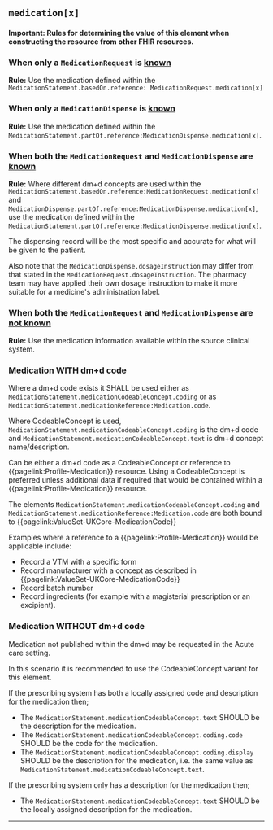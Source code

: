 ## `medication[x]`

<div markdown="span" class="alert alert-warning" role="alert"><h4><i class="fa fa-info-circle"></i> Important:
Rules for determining the value of this element when constructing the resource from other FHIR resources.</h4>

### When only a `MedicationRequest` is <u>known</u>

**Rule:** Use the medication defined within the `MedicationStatement.basedOn.reference: MedicationRequest.medication[x]` 

### When only a `MedicationDispense` is <u>known</u>

**Rule:** Use the medication defined within the `MedicationStatement.partOf.reference:MedicationDispense.medication[x]`.

### When both the `MedicationRequest` and `MedicationDispense` are <u>known</u>

**Rule:** Where different dm+d concepts are used within the `MedicationStatement.basedOn.reference:MedicationRequest.medication[x]` and `MedicationDispense.partOf.reference:MedicationDispense.medication[x]`, use the medication defined within the `MedicationStatement.partOf.reference:MedicationDispense.medication[x]`.

The dispensing record will be the most specific and accurate for what will be given to the patient.

Also note that the `MedicationDispense.dosageInstruction` may differ from that stated in the `MedicationRequest.dosageInstruction`. The pharmacy team may have applied their own dosage instruction to make it more suitable for a medicine's administration label.

### When both the `MedicationRequest` and `MedicationDispense` are <u>not known</u>

**Rule:** Use the medication information available within the source clinical system.
</div>

### Medication WITH dm+d code

Where a dm+d code exists it SHALL be used either as `MedicationStatement.medicationCodeableConcept.coding` or as `MedicationStatement.medicationReference:Medication.code`.

Where CodeableConcept is used, `MedicationStatement.medicationCodeableConcept.coding` is the dm+d code and `MedicationStatement.medicationCodeableConcept.text` is dm+d concept name/description. 

Can be either a dm+d code as a CodeableConcept or reference to {{pagelink:Profile-Medication}}
 resource. Using a CodeableConcept is preferred unless additional data if required that would be contained within a {{pagelink:Profile-Medication}} resource.

The elements `MedicationStatement.medicationCodeableConcept.coding` and `MedicationStatement.medicationReference:Medication.code` are both bound to {{pagelink:ValueSet-UKCore-MedicationCode}}

Examples where a reference to a {{pagelink:Profile-Medication}} would be applicable include:


- Record a VTM with a specific form 
- Record manufacturer with a concept as described in {{pagelink:ValueSet-UKCore-MedicationCode}}
- Record batch number
- Record ingredients (for example with a magisterial prescription or an excipient). 

### Medication WITHOUT dm+d code

Medication not published within the dm+d may be requested in the Acute care setting.

In this scenario it is recommended to use the CodeableConcept variant for this element. 

If the prescribing system has both a locally assigned code and description for the medication then;

- The `MedicationStatement.medicationCodeableConcept.text` SHOULD be the description for the medication.  
- The `MedicationStatement.medicationCodeableConcept.coding.code` SHOULD be the code for the medication.  
- The `MedicationStatement.medicationCodeableConcept.coding.display` SHOULD be the description for the medication, i.e. the same value as `MedicationStatement.medicationCodeableConcept.text`.  

If the prescribing system only has a description for the medication then;  

- The `MedicationStatement.medicationCodeableConcept.text` SHOULD be the locally assigned description for the medication.  

---
